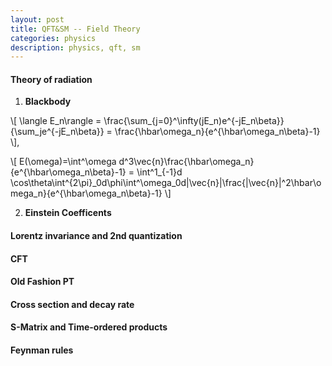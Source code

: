 ```yaml
---
layout: post
title: QFT&SM -- Field Theory
categories: physics
description: physics, qft, sm
---
```


#### Theory of radiation

1. **Blackbody** 

\\[
\langle E_n\rangle = \frac{\sum_{j=0}^\infty(jE_n)e^{-jE_n\beta}}{\sum_je^{-jE_n\beta}} = \frac{\hbar\omega_n}{e^{\hbar\omega_n\beta}-1}
\\],

\\[
E(\omega)=\int^\omega d^3\vec{n}\frac{\hbar\omega_n}{e^{\hbar\omega_n\beta}-1} = \int^1_{-1}d \cos\theta\int^{2\pi}_0d\phi\int^\omega_0d|\vec{n}|\frac{|\vec{n}|^2\hbar\omega_n}{e^{\hbar\omega_n\beta}-1}
\\]

2. **Einstein Coefficents**

#### Lorentz invariance and 2nd quantization


#### CFT


#### Old Fashion PT


#### Cross section and decay rate


#### S-Matrix and Time-ordered products


#### Feynman rules
